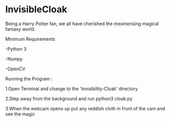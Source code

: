 # InvisibleCloak

Being a Harry Potter fan, we all have cherished the mesmerising magical fantasy world.

Minimum Requirements

  -Python 3
  
  -Numpy
  
  -OpenCV
  
Running the Program : 


1.Open Terminal and change to the 'Invisibility-Cloak' directory


2.Step away from the background and run python3 cloak.py


3.When the webcam opens up put any reddish cloth in front of the cam and see the magic
